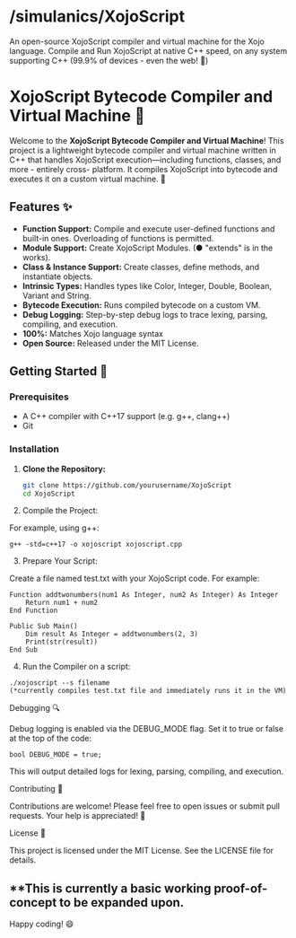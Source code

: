 # /simulanics/XojoScript

An open-source XojoScript compiler and virtual machine for the Xojo language. Compile and Run XojoScript at native C++ speed, on any system supporting C++ (99.9% of devices - even the web! 🙏) 

# XojoScript Bytecode Compiler and Virtual Machine 🚀

Welcome to the **XojoScript Bytecode Compiler and Virtual Machine**! This project is a lightweight bytecode compiler and virtual machine written in C++ that handles XojoScript execution—including functions, classes, and more - entirely cross- platform. It compiles XojoScript into bytecode and executes it on a custom virtual machine. 🤯

## Features ✨

- **Function Support:** Compile and execute user-defined functions and built-in ones. Overloading of functions is permitted.
- **Module Support:** Create XojoScript Modules. (● "extends" is in the works).
- **Class & Instance Support:** Create classes, define methods, and instantiate objects.
- **Intrinsic Types:** Handles types like Color, Integer, Double, Boolean, Variant and String.
- **Bytecode Execution:** Runs compiled bytecode on a custom VM.
- **Debug Logging:** Step-by-step debug logs to trace lexing, parsing, compiling, and execution.
- **100%:** Matches Xojo language syntax
- **Open Source:** Released under the MIT License.

## Getting Started 🏁

### Prerequisites

- A C++ compiler with C++17 support (e.g. g++, clang++)
- Git

### Installation

1. **Clone the Repository:**

   ```bash
   git clone https://github.com/yourusername/XojoScript
   cd XojoScript
   ```
2. Compile the Project:

For example, using g++:

```
g++ -std=c++17 -o xojoscript xojoscript.cpp
```

3. Prepare Your Script:

Create a file named test.txt with your XojoScript code. For example:

```
Function addtwonumbers(num1 As Integer, num2 As Integer) As Integer
    Return num1 + num2
End Function

Public Sub Main()
    Dim result As Integer = addtwonumbers(2, 3)
    Print(str(result))
End Sub
```

4. Run the Compiler on a script:

```
./xojoscript --s filename
(*currently compiles test.txt file and immediately runs it in the VM)
```

Debugging 🔍

Debug logging is enabled via the DEBUG_MODE flag. Set it to true or false at the top of the code:

```
bool DEBUG_MODE = true;
```

This will output detailed logs for lexing, parsing, compiling, and execution.

Contributing 🤝

Contributions are welcome! Please feel free to open issues or submit pull requests. Your help is appreciated! 🎉

License 📄

This project is licensed under the MIT License. See the LICENSE file for details.

**This is currently a basic working proof-of-concept to be expanded upon.
---

Happy coding! 😄



